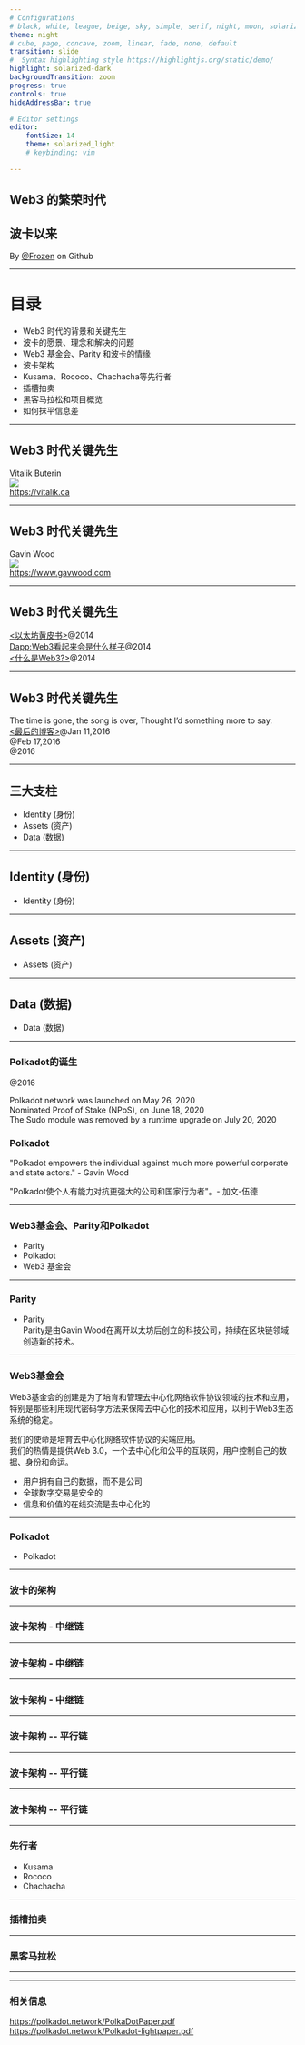 ```yaml
---
# Configurations
# black, white, league, beige, sky, simple, serif, night, moon, solarized
theme: night
# cube, page, concave, zoom, linear, fade, none, default 
transition: slide
#  Syntax highlighting style https://highlightjs.org/static/demo/
highlight: solarized-dark
backgroundTransition: zoom
progress: true
controls: true
hideAddressBar: true

# Editor settings
editor:
    fontSize: 14
    theme: solarized_light
    # keybinding: vim

---
```

<!-- .slide: data-background="https://raw.githubusercontent.com/xrdavies/slides/main/20210523-8btc/bg.jpg" -->
## Web3 的繁荣时代
## 波卡以来

By <a href="https://github.com/xrdavies" target="_blank" data-preview-link="false" >@Frozen</a> on Github

<style>
@import url('https://fonts.googleapis.com/css2?family=Playfair+Display:wght@800&display=swap');
.slide { color:#116466; background: #2c3531;}
.slide h1{ color: #ffcb9a; font-family: 'Playfair Display', serif; }
.reveal p { color: #d1e8e2;}
.reveal li{ color: #d1e8e2;}
.reveal a { color: #89b08c; }
.reveal .controls { color: #0a97b0; }
.reveal .progress { color: #1b6ca8; }
</style>

---
# 目录
- Web3 时代的背景和关键先生
- 波卡的愿景、理念和解决的问题
- Web3 基金会、Parity 和波卡的情缘
- 波卡架构
- Kusama、Rococo、Chachacha等先行者
- 插槽拍卖
- 黑客马拉松和项目概览
- 如何抹平信息差

---

## Web3 时代关键先生
Vitalik Buterin  
![](https://pbs.twimg.com/profile_images/977496875887558661/L86xyLF4.jpg)   
https://vitalik.ca

---

## Web3 时代关键先生

Gavin Wood  
![](https://www.gavwood.com/images/gav6.jpg)  
https://www.gavwood.com  

---

## Web3 时代关键先生
[<以太坊黄皮书>](https://ethereum.github.io/yellowpaper/paper.pdf)@2014  
[<Solidity>]()
[<Dapp:Web3看起来会是什么样子>](https://www.gavwood.com/dappsweb3.html)@2014  
[<什么是Web3?>](https://www.gavwood.com/web3lt.html)@2014  

---

## Web3 时代关键先生

The time is gone, the song is over, Thought I’d something more to say.  
[<最后的博客>](https://blog.ethereum.org/2016/01/11/last-blog-post/)@Jan 11,2016  
[<So Ethereum is released>](https://gavofyork.medium.com/so-ethereum-is-released-4291da46b770)@Feb 17,2016  
[<Parity Tech>](https://www.parity.io)@2016  

---

## 三大支柱

- Identity (身份)
- Assets (资产)
- Data (数据)

---
## Identity (身份)

- Identity (身份)

---
## Assets (资产)

- Assets (资产)

---
## Data (数据)

- Data (数据)

---
### Polkadot的诞生

[<Polkadot>](http://polkadot.network)@2016  
    
Polkadot network was launched on May 26, 2020  
Nominated Proof of Stake (NPoS), on June 18, 2020  
The Sudo module was removed by a runtime upgrade on July 20, 2020  

### Polkadot

"Polkadot empowers the individual against much more powerful corporate and state actors." - Gavin Wood  

"Polkadot使个人有能力对抗更强大的公司和国家行为者"。- 加文-伍德  

---
### Web3基金会、Parity和Polkadot
- Parity  
- Polkadot  
- Web3 基金会  

---
### Parity
- Parity  
Parity是由Gavin Wood在离开以太坊后创立的科技公司，持续在区块链领域创造新的技术。  

---
### Web3基金会
Web3基金会的创建是为了培育和管理去中心化网络软件协议领域的技术和应用，特别是那些利用现代密码学方法来保障去中心化的技术和应用，以利于Web3生态系统的稳定。  

我们的使命是培育去中心化网络软件协议的尖端应用。  
我们的热情是提供Web 3.0，一个去中心化和公平的互联网，用户控制自己的数据、身份和命运。  

* 用户拥有自己的数据，而不是公司  
* 全球数字交易是安全的  
* 信息和价值的在线交流是去中心化的  

---
### Polkadot
- Polkadot


---
### 波卡的架构

---
### 波卡架构 - 中继链

---
### 波卡架构 - 中继链

---
### 波卡架构 - 中继链

---
### 波卡架构 -- 平行链

---
### 波卡架构 -- 平行链

---
### 波卡架构 -- 平行链

---
### 先行者
- Kusama
- Rococo
- Chachacha

---
### 插槽拍卖

---
### 黑客马拉松

---


---
### 相关信息
https://polkadot.network/PolkaDotPaper.pdf  
https://polkadot.network/Polkadot-lightpaper.pdf  

